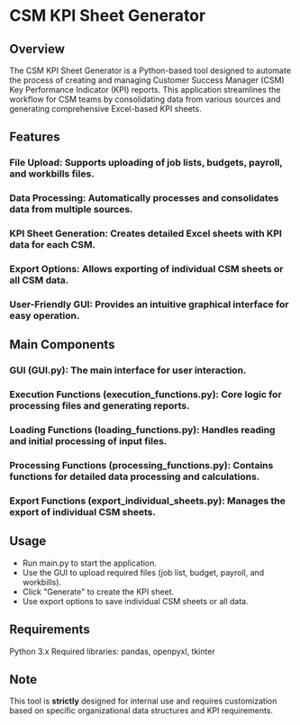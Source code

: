 # CSM KPI Sheet Generator

## Overview
The CSM KPI Sheet Generator is a Python-based tool designed to automate the process of creating and managing Customer Success Manager (CSM) Key Performance Indicator (KPI) reports. This application streamlines the workflow for CSM teams by consolidating data from various sources and generating comprehensive Excel-based KPI sheets.

## Features

### File Upload: Supports uploading of job lists, budgets, payroll, and workbills files.
### Data Processing: Automatically processes and consolidates data from multiple sources.
### KPI Sheet Generation: Creates detailed Excel sheets with KPI data for each CSM.
### Export Options: Allows exporting of individual CSM sheets or all CSM data.
### User-Friendly GUI: Provides an intuitive graphical interface for easy operation.

## Main Components

### GUI (GUI.py): The main interface for user interaction.
### Execution Functions (execution_functions.py): Core logic for processing files and generating reports.
### Loading Functions (loading_functions.py): Handles reading and initial processing of input files.
### Processing Functions (processing_functions.py): Contains functions for detailed data processing and calculations.
### Export Functions (export_individual_sheets.py): Manages the export of individual CSM sheets.

## Usage

- Run main.py to start the application.
- Use the GUI to upload required files (job list, budget, payroll, and workbills).
- Click "Generate" to create the KPI sheet.
- Use export options to save individual CSM sheets or all data.

## Requirements

Python 3.x
Required libraries: pandas, openpyxl, tkinter

## Note
This tool is **strictly** designed for internal use and requires customization based on specific organizational data structures and KPI requirements.
